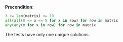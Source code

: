 **Precondition:**
```python
3 <= len(matrix) <= 10
all(all(0 <= x <= 5 for x in row) for row in matrix
any(any(x for x in row) for row in matrix
```

The tests have only one unique solutions.
